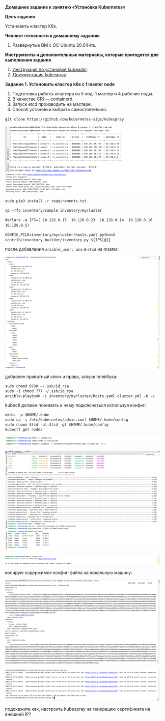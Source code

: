 **Домашнее задание к занятию «Установка Kubernetes»**

**Цель задания**

Установить кластер K8s.

**Чеклист готовности к домашнему заданию**
1. Развёрнутые ВМ с ОС Ubuntu 20.04-lts.

**Инструменты и дополнительные материалы, которые пригодятся для выполнения задания**
1. [Инструкция по установке kubeadm](https://kubernetes.io/docs/setup/production-environment/tools/kubeadm/create-cluster-kubeadm/).
2. [Документация kubespray](https://kubespray.io/#/).

**Задание 1. Установить кластер k8s с 1 master node**
1. Подготовка работы кластера из 5 нод: 1 мастер и 4 рабочие ноды.
2. В качестве CRI — containerd.
3. Запуск etcd производить на мастере.
4. Способ установки выбрать самостоятельно.

`git clone https://github.com/kubernetes-sigs/kubespray`

![img_8.png](../../images/img450.png)
![img_12.png](../../images/img421.png)

`sudo pip3 install -r requirements.txt`

`cp -rfp inventory/sample inventory/mycluster`

`declare -a IPS=( 10.128.0.15  10.128.0.23  10.128.0.14  10.128.0.16  10.128.0.5)`

`CONFIG_FILE=inventory/mycluster/hosts.yaml python3 contrib/inventory_builder/inventory.py ${IPS[@]}`

после добавления `ansible_user: ana` и `etcd` на master:

![img_12.png](../../images/img451.png)
![img_13.png](../../images/img452.png)

добавлен приватный ключ и права, запуск плейбука:

```
sudo chmod 0700 ~/.ssh/id_rsa
sudo -i chmod 777 ~/.ssh/id_rsa
ansible-playbook -i inventory/mycluster/hosts.yaml cluster.yml -b -v
```

kubectl должен понимать к чему подключаться используя конфиг:

```
mkdir -p $HOME/.kube
sudo cp -i /etc/kubernetes/admin.conf $HOME/.kube/config
sudo chown $(id -u):$(id -g) $HOME/.kube/config
kubectl get nodes
```

![img_8.png](../../images/img417.png)


![img.png](../../images/img425.png)
![img_1.png](../../images/img426.png)

![img_14.png](../../images/img453.png)

копирую содержимое конфиг-файла на локальную машину:

![img_15.png](../../images/img454.png)

![img_16.png](../../images/img455.png)

подскажите как, настроить kubespray на генерацию сертификата на внешний IP?



